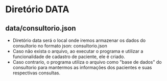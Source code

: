 # Diretório DATA
## data/consultorio.json
- Diretório data será o local onde iremos armazenar os dados do consultorio no formato json: consultorio.json
- Caso não exista o arquivo, ao executar o programa e utilizar a funcionalidade de cadastro de paciente, ele é criado.
- Caso contrario, o programa utiliza o arquivo como "base de dados" do consultorio para mantermos as informações dos pacientes e suas respectivas consultas.